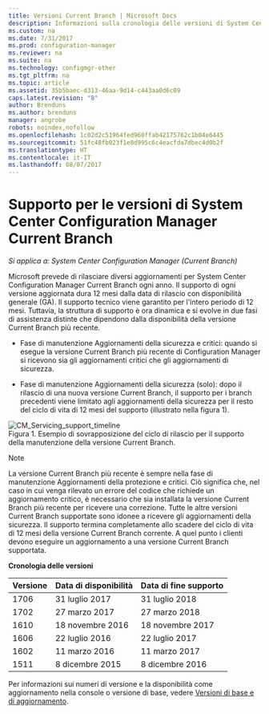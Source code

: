 ```yaml
---
title: Versioni Current Branch | Microsoft Docs
description: Informazioni sulla cronologia delle versioni di System Center Configuration Manager e sulle fasi del servizio offerto.
ms.custom: na
ms.date: 7/31/2017
ms.prod: configuration-manager
ms.reviewer: na
ms.suite: na
ms.technology: configmgr-other
ms.tgt_pltfrm: na
ms.topic: article
ms.assetid: 35b5baec-d313-46aa-9d14-c443aa0d6c09
caps.latest.revision: "8"
author: Brenduns
ms.author: brenduns
manager: angrobe
robots: noindex,nofollow
ms.openlocfilehash: 1c02d2c51964fed960ffab42175762c1b04e6445
ms.sourcegitcommit: 51fc48fb023f1e8d995c6c4eacfda7dbec4d0b2f
ms.translationtype: HT
ms.contentlocale: it-IT
ms.lasthandoff: 08/07/2017
---
```

# <a name="support-for-system-center-configuration-manager-current-branch-versions"></a>Supporto per le versioni di System Center Configuration Manager Current Branch

*Si applica a: System Center Configuration Manager (Current Branch)*

Microsoft prevede di rilasciare diversi aggiornamenti per System Center Configuration Manager Current Branch ogni anno. Il supporto di ogni versione aggiornata dura 12 mesi dalla data di rilascio con disponibilità generale (GA). Il supporto tecnico viene garantito per l'intero periodo di 12 mesi. Tuttavia, la struttura di supporto è ora dinamica e si evolve in due fasi di assistenza distinte che dipendono dalla disponibilità della versione Current Branch più recente.  

-   Fase di manutenzione Aggiornamenti della sicurezza e critici: quando si esegue la versione Current Branch più recente di Configuration Manager si ricevono sia gli aggiornamenti critici che gli aggiornamenti di sicurezza.  

-   Fase di manutenzione Aggiornamenti della sicurezza (solo): dopo il rilascio di una nuova versione Current Branch, il supporto per i branch precedenti viene limitato agli aggiornamenti della sicurezza per il resto del ciclo di vita di 12 mesi del supporto (illustrato nella figura 1).  

 ![CM&#95;Servicing&#95;support&#95;timeline](../../../core/servers/manage/media/CM_Servicing_support_timeline.png "CM_Servicing_support_timeline")  
Figura 1. Esempio di sovrapposizione del ciclo di rilascio per il supporto della manutenzione della versione Current Branch.

> [!NOTE]  
>  La versione Current Branch più recente è sempre nella fase di manutenzione Aggiornamenti della protezione e critici. Ciò significa che, nel caso in cui venga rilevato un errore del codice che richiede un aggiornamento critico, è necessario che sia installata la versione Current Branch più recente per ricevere una correzione. Tutte le altre versioni Current Branch supportate sono idonee a ricevere gli aggiornamenti della sicurezza. Il supporto termina completamente allo scadere del ciclo di vita di 12 mesi della versione Current Branch corrente. A quel punto i clienti devono eseguire un aggiornamento a una versione Current Branch supportata.  

 **Cronologia delle versioni**  

|Versione|Data di disponibilità|Data di fine supporto|  
|-------------|-----------------------|----------------------|  
|1706|31 luglio 2017|31 luglio 2018|
|1702|27 marzo 2017|27 marzo 2018|
|1610|18 novembre 2016|18 novembre 2017|
|1606|22 luglio 2016| 22 luglio 2017|
|1602|11 marzo 2016|11 marzo 2017|
|1511|8 dicembre 2015|8 dicembre 2016|  




Per informazioni sui numeri di versione e la disponibilità come aggiornamento nella console o versione di base, vedere [Versioni di base e di aggiornamento](/sccm/core/servers/manage/updates#a-namebkmkbaselinesa-baseline-and-update-versions).
